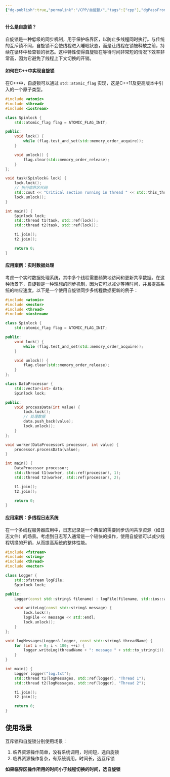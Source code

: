```yaml
---
{"dg-publish":true,"permalink":"/CPP/自旋锁/","tags":["cpp"],"dgPassFrontmatter":true}
---
```




#### 什么是自旋锁？

自旋锁是一种低级的同步机制，用于保护临界区，以防止多线程同时执行。与传统的互斥锁不同，自旋锁不会使线程进入睡眠状态，而是让线程在锁被释放之前，持续在循环中检查锁的状态。这种特性使得自旋锁在等待时间非常短的情况下效率非常高，因为它避免了线程上下文切换的开销。

#### 如何在C++中实现自旋锁

在C++中，自旋锁可以通过 `std::atomic_flag` 实现，这是C++11及更高版本中引入的一个原子类型。

```cpp
#include <atomic>
#include <thread>
#include <iostream>

class Spinlock {
    std::atomic_flag flag = ATOMIC_FLAG_INIT;

public:
    void lock() {
        while (flag.test_and_set(std::memory_order_acquire));
    }

    void unlock() {
        flag.clear(std::memory_order_release);
    }
};

void task(Spinlock& lock) {
    lock.lock();
    // 执行临界区代码
    std::cout << "Critical section running in thread " << std::this_thread::get_id() << std::endl;
    lock.unlock();
}

int main() {
    Spinlock lock;
    std::thread t1(task, std::ref(lock));
    std::thread t2(task, std::ref(lock));

    t1.join();
    t2.join();

    return 0;
}
```

#### 应用案例：实时数据处理

考虑一个实时数据处理系统，其中多个线程需要频繁地访问和更新共享数据。在这种场景下，自旋锁是一种理想的同步机制，因为它可以减少等待时间，并且提高系统的响应速度。以下是一个使用自旋锁同步多线程数据更新的例子：

```cpp
#include <atomic>
#include <vector>
#include <thread>
#include <iostream>

class Spinlock {
    std::atomic_flag flag = ATOMIC_FLAG_INIT;

public:
    void lock() {
        while (flag.test_and_set(std::memory_order_acquire));
    }

    void unlock() {
        flag.clear(std::memory_order_release);
    }
};

class DataProcessor {
    std::vector<int> data;
    Spinlock lock;

public:
    void processData(int value) {
        lock.lock();
        // 处理数据
        data.push_back(value);
        lock.unlock();
    }
};

void worker(DataProcessor& processor, int value) {
    processor.processData(value);
}

int main() {
    DataProcessor processor;
    std::thread t1(worker, std::ref(processor), 1);
    std::thread t2(worker, std::ref(processor), 2);

    t1.join();
    t2.join();

    return 0;
}
```

#### 应用案例：多线程日志系统

在一个多线程服务器应用中，日志记录是一个典型的需要同步访问共享资源（如日志文件）的场景。考虑到日志写入通常是一个较快的操作，使用自旋锁可以减少线程切换的开销，从而提高系统的整体性能。

```cpp
#include <fstream>
#include <string>
#include <thread>
#include <vector>

class Logger {
    std::ofstream logFile;
    Spinlock lock;

public:
    Logger(const std::string& filename) : logFile(filename, std::ios::app) {}

    void writeLog(const std::string& message) {
        lock.lock();
        logFile << message << std::endl;
        lock.unlock();
    }
};

void logMessages(Logger& logger, const std::string& threadName) {
    for (int i = 0; i < 100; ++i) {
        logger.writeLog(threadName + ": message " + std::to_string(i));
    }
}

int main() {
    Logger logger("log.txt");
    std::thread t1(logMessages, std::ref(logger), "Thread 1");
    std::thread t2(logMessages, std::ref(logger), "Thread 2");

    t1.join();
    t2.join();

    return 0;
}


```

## 使用场景

互斥锁和自旋锁分别使用场景：
1. 临界资源操作简单，没有系统调用，时间短，选自旋锁
2. 临界资源操作复杂，有系统调用，时间长，选互斥锁

**如果临界区操作所用的时间小于线程切换的时间，选自旋锁**